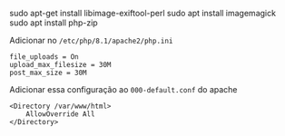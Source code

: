 sudo apt-get install libimage-exiftool-perl
sudo apt install imagemagick
sudo apt install php-zip



Adicionar no `/etc/php/8.1/apache2/php.ini`
```
file_uploads = On
upload_max_filesize = 30M
post_max_size = 30M
```

Adicionar essa configuração ao `000-default.conf` do apache

```
<Directory /var/www/html>
    AllowOverride All
</Directory>
```